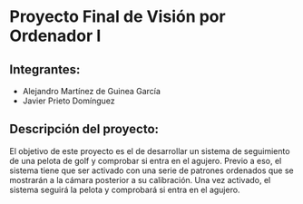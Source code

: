 # Proyecto Final de Visión por Ordenador I

## Integrantes:
- Alejandro Martínez de Guinea García
- Javier Prieto Domínguez

## Descripción del proyecto:
El objetivo de este proyecto es el de desarrollar un sistema de seguimiento de una pelota de golf y comprobar si entra en el agujero. Previo a eso, el sistema tiene que ser activado con una serie de patrones ordenados que se mostrarán a la cámara posterior a su calibración. Una vez activado, el sistema seguirá la pelota y comprobará si entra en el agujero.

